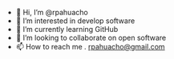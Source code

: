- 👋 Hi, I’m @rpahuacho
- 👀 I’m interested in develop software
- 🌱 I’m currently learning GitHub
- 💞️ I’m looking to collaborate on open software
- 📫 How to reach me . rpahuacho@gmail.com

<!---
rpahuacho/rpahuacho is a ✨ special ✨ repository because its `README.md` (this file) appears on your GitHub profile.
You can click the Preview link to take a look at your changes.
--->
